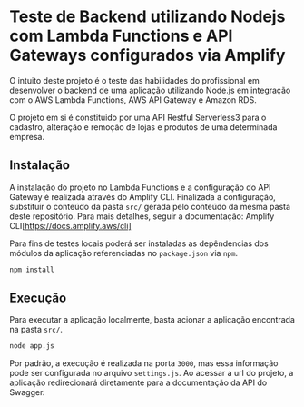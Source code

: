 # Teste de Backend utilizando Nodejs com Lambda Functions e API Gateways configurados via Amplify
O intuito deste projeto é o teste das habilidades do profissional em desenvolver o backend de uma aplicação utilizando Node.js em integração com o AWS Lambda Functions, AWS API Gateway e Amazon RDS.

O projeto em si é constituido por uma API Restful Serverless3 para o cadastro, alteração e remoção de lojas e produtos de uma determinada empresa.

## Instalação
A instalação do projeto no Lambda Functions e a configuração do API Gateway é realizada através do Amplify CLI.
Finalizada a configuração, substituir o conteúdo da pasta ```src/``` gerada pelo conteúdo da mesma pasta deste repositório.
Para mais detalhes, seguir a documentação:
Amplify CLI[https://docs.amplify.aws/cli]

Para fins de testes locais poderá ser instaladas as depêndencias dos módulos da aplicação referenciadas no ```package.json``` via ```npm```.

```bash
npm install
```

## Execução
Para executar a aplicação localmente, basta acionar a aplicação encontrada na pasta ```src/```.

```bash
node app.js
```

Por padrão, a execução é realizada na porta ```3000```, mas essa informação pode ser configurada no arquivo ```settings.js```.
Ao acessar a url do projeto, a aplicação redirecionará diretamente para a documentação da API do Swagger.

